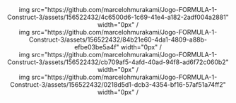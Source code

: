 <div align="center">
img src="https://github.com/marcelohmurakami/Jogo-FORMULA-1-Construct-3/assets/156522432/4c6500d6-1c69-41e4-a182-2adf004a2881" width="0px" /
</div>

<div align="center">
img src="https://github.com/marcelohmurakami/Jogo-FORMULA-1-Construct-3/assets/156522432/84b21e60-4da1-4809-a88b-efbe03be5a4f" width="0px" /
</div>

<div align="center">
img src="https://github.com/marcelohmurakami/Jogo-FORMULA-1-Construct-3/assets/156522432/cb709af5-4afd-40ad-94f8-ad6f72c060b2" width="0px" /
</div>

<div align="center">
img src="https://github.com/marcelohmurakami/Jogo-FORMULA-1-Construct-3/assets/156522432/0218d5d1-dcb3-4354-bf16-57af51a74ff2" width="0px" /
</div>
